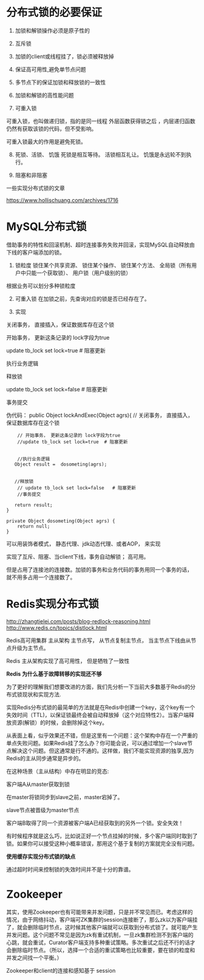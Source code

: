 # 分布式锁的必要保证

1. 加锁和解锁操作必须是原子性的

2. 互斥锁

3. 加锁的client或线程挂了，锁必须被释放掉


4. 保证高可用性,避免单节点问题

5. 多节点下的保证加锁和释放锁的一致性

6. 加锁和解锁的高性能问题


7. 可重入锁

可重入锁，也叫做递归锁，指的是同一线程 外层函数获得锁之后 ，内层递归函数仍然有获取该锁的代码，但不受影响。

可重入锁最大的作用是避免死锁。


8. 死锁、活锁、 饥饿
 死锁是相互等待。 活锁相互礼让。 饥饿是永远轮不到执行。

 9. 阻塞和非阻塞




一些实现分布式锁的文章

https://www.hollischuang.com/archives/1716

  
# MySQL分布式锁
 借助事务的特性和回滚机制、超时连接事务失败并回滚，实现MySQL自动释放由下线的客户端添加的锁。
 
 1. 锁粒度
  锁住某个共享资源、 锁住某个操作、 锁住某个方法、 全局锁（所有用户中只能一个获取锁）、 用户锁（用户级别的锁）

 根据业务可以划分多种锁粒度

 2. 可重入锁
在加锁之前，先查询对应的锁是否已经存在了。


3. 实现

 关闭事务， 直接插入，保证数据库存在这个锁

开始事务， 更新这条记录的 lock字段为true

update tb_lock set lock=true  # 阻塞更新

执行业务逻辑


释放锁
 
 update tb_lock set lock=false   # 阻塞更新

事务提交

伪代码： 
   public Object lockAndExec(Object agrs){
        //  关闭事务， 直接插入，保证数据库存在这个锁

        // 开始事务， 更新这条记录的 lock字段为true
        //update tb_lock set lock=true  # 阻塞更新


        //执行业务逻辑
       Object result =  dosometing(agrs);


       //释放锁
        // update tb_lock set lock=false   # 阻塞更新
        //事务提交

       return result;
    }

    private Object dosometing(Object agrs) {
        return null;
    }

可以用装饰者模式， 静态代理、jdk动态代理、或者AOP， 来实现


实现了互斥、阻塞、当client下线，事务自动解锁； 高可用。

但是占用了连接池的连接数。加锁的事务和业务代码的事务用同一个事务的话， 就不用多占用一个连接数了。





# Redis实现分布式锁



http://zhangtielei.com/posts/blog-redlock-reasoning.html
http://www.redis.cn/topics/distlock.html


Redis高可用集群
主从架构
 主节点写， 从节点复制主节点， 当主节点下线由从节点升级为主节点。

Redis 主从架构实现了高可用性， 但是牺牲了一致性  

**Redis 为什么基于故障转移的实现还不够**

为了更好的理解我们想要改进的方面，我们先分析一下当前大多数基于Redis的分布式锁现状和实现方法.

实现Redis分布式锁的最简单的方法就是在Redis中创建一个key，这个key有一个失效时间（TTL)，以保证锁最终会被自动释放掉（这个对应特性2）。当客户端释放资源(解锁）的时候，会删除掉这个key。

从表面上看，似乎效果还不错，但是这里有一个问题：这个架构中存在一个严重的单点失败问题。如果Redis挂了怎么办？你可能会说，可以通过增加一个slave节点解决这个问题。但这通常是行不通的。这样做，我们不能实现资源的独享,因为Redis的主从同步通常是异步的。

在这种场景（主从结构）中存在明显的竞态:

客户端A从master获取到锁

在master将锁同步到slave之前，master宕掉了。

slave节点被晋级为master节点

客户端B取得了同一个资源被客户端A已经获取到的另外一个锁。安全失效！

有时候程序就是这么巧，比如说正好一个节点挂掉的时候，多个客户端同时取到了锁。如果你可以接受这种小概率错误，那用这个基于复制的方案就完全没有问题。


**使用缓存实现分布式锁的缺点**


通过超时时间来控制锁的失效时间并不是十分的靠谱。



# Zookeeper

其实，使用Zookeeper也有可能带来并发问题，只是并不常见而已。考虑这样的情况，由于网络抖动，客户端可ZK集群的session连接断了，那么zk以为客户端挂了，就会删除临时节点，这时候其他客户端就可以获取到分布式锁了。就可能产生并发问题。这个问题不常见是因为zk有重试机制，一旦zk集群检测不到客户端的心跳，就会重试，Curator客户端支持多种重试策略。多次重试之后还不行的话才会删除临时节点。（所以，选择一个合适的重试策略也比较重要，要在锁的粒度和并发之间找一个平衡。）

Zookeeper和client的连接和感知基于 session





